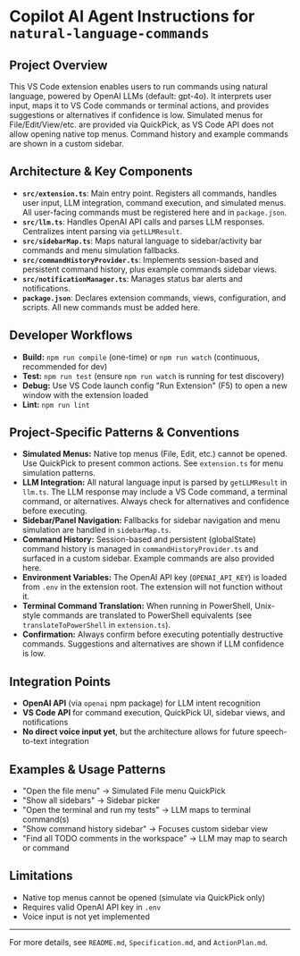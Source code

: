 # Copilot AI Agent Instructions for `natural-language-commands`

## Project Overview
This VS Code extension enables users to run commands using natural language, powered by OpenAI LLMs (default: gpt-4o). It interprets user input, maps it to VS Code commands or terminal actions, and provides suggestions or alternatives if confidence is low. Simulated menus for File/Edit/View/etc. are provided via QuickPick, as VS Code API does not allow opening native top menus. Command history and example commands are shown in a custom sidebar.

## Architecture & Key Components
- **`src/extension.ts`**: Main entry point. Registers all commands, handles user input, LLM integration, command execution, and simulated menus. All user-facing commands must be registered here and in `package.json`.
- **`src/llm.ts`**: Handles OpenAI API calls and parses LLM responses. Centralizes intent parsing via `getLLMResult`.
- **`src/sidebarMap.ts`**: Maps natural language to sidebar/activity bar commands and menu simulation fallbacks.
- **`src/commandHistoryProvider.ts`**: Implements session-based and persistent command history, plus example commands sidebar views.
- **`src/notificationManager.ts`**: Manages status bar alerts and notifications.
- **`package.json`**: Declares extension commands, views, configuration, and scripts. All new commands must be added here.

## Developer Workflows
- **Build:** `npm run compile` (one-time) or `npm run watch` (continuous, recommended for dev)
- **Test:** `npm run test` (ensure `npm run watch` is running for test discovery)
- **Debug:** Use VS Code launch config "Run Extension" (F5) to open a new window with the extension loaded
- **Lint:** `npm run lint`

## Project-Specific Patterns & Conventions
- **Simulated Menus:** Native top menus (File, Edit, etc.) cannot be opened. Use QuickPick to present common actions. See `extension.ts` for menu simulation patterns.
- **LLM Integration:** All natural language input is parsed by `getLLMResult` in `llm.ts`. The LLM response may include a VS Code command, a terminal command, or alternatives. Always check for alternatives and confidence before executing.
- **Sidebar/Panel Navigation:** Fallbacks for sidebar navigation and menu simulation are handled in `sidebarMap.ts`.
- **Command History:** Session-based and persistent (globalState) command history is managed in `commandHistoryProvider.ts` and surfaced in a custom sidebar. Example commands are also provided here.
- **Environment Variables:** The OpenAI API key (`OPENAI_API_KEY`) is loaded from `.env` in the extension root. The extension will not function without it.
- **Terminal Command Translation:** When running in PowerShell, Unix-style commands are translated to PowerShell equivalents (see `translateToPowerShell` in `extension.ts`).
- **Confirmation:** Always confirm before executing potentially destructive commands. Suggestions and alternatives are shown if LLM confidence is low.

## Integration Points
- **OpenAI API** (via `openai` npm package) for LLM intent recognition
- **VS Code API** for command execution, QuickPick UI, sidebar views, and notifications
- **No direct voice input yet**, but the architecture allows for future speech-to-text integration

## Examples & Usage Patterns
- "Open the file menu" → Simulated File menu QuickPick
- "Show all sidebars" → Sidebar picker
- "Open the terminal and run my tests" → LLM maps to terminal command(s)
- "Show command history sidebar" → Focuses custom sidebar view
- "Find all TODO comments in the workspace" → LLM may map to search or command

## Limitations
- Native top menus cannot be opened (simulate via QuickPick only)
- Requires valid OpenAI API key in `.env`
- Voice input is not yet implemented

---
For more details, see `README.md`, `Specification.md`, and `ActionPlan.md`.
